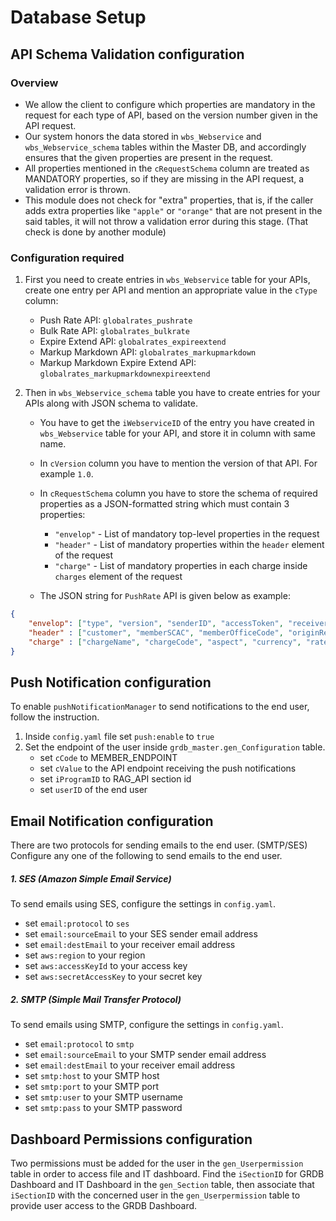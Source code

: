 # Database Setup

## API Schema Validation configuration

### Overview
* We allow the client to configure which properties are mandatory in the request for each type of API, based on the version number given in the API request.
* Our system honors the data stored in `wbs_Webservice` and `wbs_Webservice_schema` tables within the Master DB, and accordingly ensures that the given properties are present in the request.
* All properties mentioned in the `cRequestSchema` column are treated as MANDATORY properties, so if they are missing in the API request, a validation error is thrown.
* This module does not check for "extra" properties, that is, if the caller adds extra properties like `"apple"` or `"orange"` that are not present in the said tables, it will not throw a validation error during this stage. (That check is done by another module)

### Configuration required
1. First you need to create entries in `wbs_Webservice` table for your APIs, create one entry per API and mention an appropriate value in the `cType` column:

	* Push Rate API: `globalrates_pushrate`
	* Bulk Rate API: `globalrates_bulkrate`
	* Expire Extend API: `globalrates_expireextend`
	* Markup Markdown API: `globalrates_markupmarkdown`
	* Markup Markdown Expire Extend API: `globalrates_markupmarkdownexpireextend`

2. Then in `wbs_Webservice_schema` table you have to create entries for your APIs along with JSON schema to validate.

	* You have to get the `iWebserviceID` of the entry you have created in `wbs_Webservice` table for your API, and store it in column with same name.

	* In `cVersion` column you have to mention the version of that API. For example `1.0`.

	* In `cRequestSchema` column you have to store the schema of required properties as a JSON-formatted string which must contain 3 properties:

		* `"envelop"` - List of mandatory top-level properties in the request
		* `"header"` - List of mandatory properties within the `header` element of the request
		* `"charge"` - List of mandatory properties in each charge inside `charges` element of the request
	
	* The JSON string for `PushRate` API is given below as example:

```json
{
	"envelop": ["type", "version", "senderID", "accessToken", "receiverID", "requestID", "header", "charges"], 
	"header" : ["customer", "memberSCAC", "memberOfficeCode", "originRegion", "originInlandCFS", "originConsolCFS", "portOfLoading", "destinationRegion", "portOfDischarge", "destinationConsolCFS", "destinationInlandCFS", "quotingRegion", "deleteAllRate"], 
	"charge" : ["chargeName", "chargeCode", "aspect", "currency", "rate", "basis", "minimum", "maximum", "effectiveDate", "expirationDate", "scaleUom", "from", "to", "notes", "delete", "conditional"]
}	
```


## Push Notification configuration

To enable `pushNotificationManager` to send notifications to the end user, follow the instruction.

1. Inside `config.yaml` file set `push:enable` to `true` 
2. Set the endpoint of the user inside `grdb_master.gen_Configuration` table.
    - set `cCode` to MEMBER_ENDPOINT
    - set `cValue` to the API endpoint receiving the push notifications
    - set `iProgramID` to RAG_API section id
	- set `userID` of the end user

## Email Notification configuration

There are two protocols for sending emails to the end user. (SMTP/SES)
Configure any one of the following to send emails to the end user.
##### 1. SES (Amazon Simple Email Service)
To send emails using SES, configure the settings in `config.yaml`.
- set `email:protocol` to `ses`
- set `email:sourceEmail` to your SES sender email address
- set `email:destEmail` to your receiver email address
- set `aws:region` to your region
- set `aws:accessKeyId` to your access key
- set `aws:secretAccessKey` to your secret key

##### 2. SMTP (Simple Mail Transfer Protocol)
To send emails using SMTP, configure the settings in `config.yaml`.
- set `email:protocol` to `smtp`
- set `email:sourceEmail` to your SMTP sender email address
- set `email:destEmail` to your receiver email address
- set `smtp:host` to your SMTP host
- set `smtp:port` to your SMTP port
- set `smtp:user` to your SMTP username
- set `smtp:pass` to your SMTP password

## Dashboard Permissions configuration
Two permissions must be added for the user in the `gen_Userpermission` table in order to access file and IT dashboard.
Find the `iSectionID` for GRDB Dashboard and IT Dashboard in the `gen_Section` table, then associate that `iSectionID` with the concerned user in the `gen_Userpermission` table to provide user access to the GRDB Dashboard.